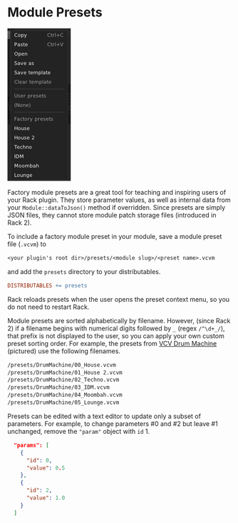 # Module Presets

<img src="images/presets.png" class="float-right">

Factory module presets are a great tool for teaching and inspiring users of your Rack plugin.
They store parameter values, as well as internal data from your `Module::dataToJson()` method if overridden.
Since presets are simply JSON files, they cannot store module patch storage files (introduced in Rack 2).

To include a factory module preset in your module, save a module preset file (`.vcvm`) to
```txt
<your plugin's root dir>/presets/<module slug>/<preset name>.vcvm
```
and add the `presets` directory to your distributables.
```makefile
DISTRIBUTABLES += presets
```
Rack reloads presets when the user opens the preset context menu, so you do not need to restart Rack.

Module presets are sorted alphabetically by filename.
However, (since Rack 2) if a filename begins with numerical digits followed by `_` (regex `/^\d+_/`), that prefix is not displayed to the user, so you can apply your own custom preset sorting order.
For example, the presets from [VCV Drum Machine](https://library.vcvrack.com/VCV-Drums/DrumMachine) (pictured) use the following filenames.
```txt
/presets/DrumMachine/00_House.vcvm
/presets/DrumMachine/01_House 2.vcvm
/presets/DrumMachine/02_Techno.vcvm
/presets/DrumMachine/03_IDM.vcvm
/presets/DrumMachine/04_Moombah.vcvm
/presets/DrumMachine/05_Lounge.vcvm
```

Presets can be edited with a text editor to update only a subset of parameters.
For example, to change parameters #0 and #2 but leave #1 unchanged, remove the `"param"` object with `id` 1.
```json
  "params": [
    {
      "id": 0,
      "value": 0.5
    },
    {
      "id": 2,
      "value": 1.0
    }
  ]
```
